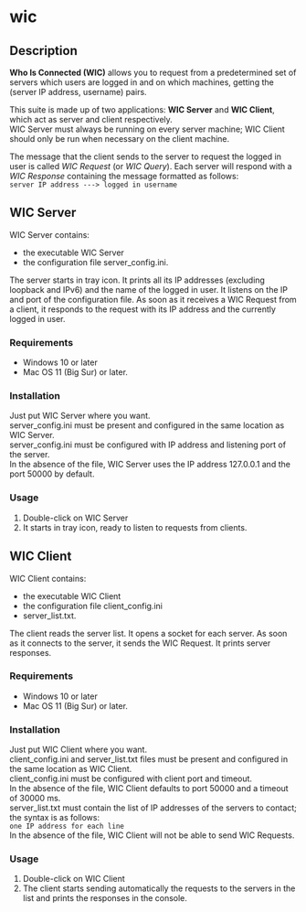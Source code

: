# wic

## Description
**Who Is Connected (WIC)** allows you to request from a predetermined set of servers which users are logged in and on which machines, getting the (server IP address, username) pairs.

This suite is made up of two applications: **WIC Server** and **WIC Client**,
which act as server and client respectively.<br>
WIC Server must always be running on every server machine; WIC Client should only be run when necessary on the client machine.

The message that the client sends to the server to request the logged in user is called *WIC Request* (or *WIC Query*).
Each server will respond with a *WIC Response* containing the message formatted as follows:<br>
`server IP address ---> logged in username`

## WIC Server
WIC Server contains:
* the executable WIC Server
* the configuration file server_config.ini.

The server starts in tray icon. It prints all its IP addresses (excluding loopback and IPv6) and the name of the logged in user. It listens on the IP and port of the configuration file. As soon as it receives a WIC Request from a client, it responds to the request with its IP address and the currently logged in user.

### Requirements
* Windows 10 or later
* Mac OS 11 (Big Sur) or later.

### Installation
Just put WIC Server where you want.<br>
server_config.ini must be present and configured in the same location as WIC Server.<br>
server_config.ini must be configured with IP address and listening port of the server.<br>
In the absence of the file, WIC Server uses the IP address 127.0.0.1 and the port 50000 by default.

### Usage
1. Double-click on WIC Server
2. It starts in tray icon, ready to listen to requests from clients.

## WIC Client
WIC Client contains:
* the executable WIC Client
* the configuration file client_config.ini
* server_list.txt.

The client reads the server list. It opens a socket for each server. As soon as it connects to the server, it sends the WIC Request. It prints server responses.

### Requirements
* Windows 10 or later
* Mac OS 11 (Big Sur) or later.

### Installation
Just put WIC Client where you want.<br>
client_config.ini and server_list.txt files must be present and configured in the same location as WIC Client.<br>
client_config.ini must be configured with client port and timeout.<br>
In the absence of the file, WIC Client defaults to port 50000 and a timeout of 30000 ms.<br>
server_list.txt must contain the list of IP addresses of the servers to contact; the syntax is as follows:<br>
`one IP address for each line`<br>
In the absence of the file, WIC Client will not be able to send WIC Requests.

### Usage
1. Double-click on WIC Client
2. The client starts sending automatically the requests to the servers in the list and prints the responses in the console.
